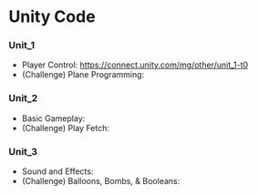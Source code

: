 # Unity Code

### Unit_1
* Player Control: https://connect.unity.com/mg/other/unit_1-t0
* (Challenge) Plane Programming:

### Unit_2
* Basic Gameplay:
* (Challenge) Play Fetch:

### Unit_3
* Sound and Effects:
* (Challenge) Balloons, Bombs, & Booleans: